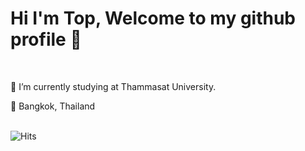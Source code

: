 # Hi I'm Top, Welcome to my github profile 🐯

<br>

🎒 I’m currently studying at Thammasat University.


📍 Bangkok, Thailand

<br>

<img src="https://hitcounter.pythonanywhere.com/count/tag.svg?url=www.example.com" alt="Hits">

<!--
**toptapznt/toptapznt** is a ✨ _special_ ✨ repository because its `README.md` (this file) appears on your GitHub profile.

Here are some ideas to get you started:

- 🔭 I’m currently working on ...
- 🌱 I’m currently learning ...
- 👯 I’m looking to collaborate on ...
- 🤔 I’m looking for help with ...
- 💬 Ask me about ...
- 📫 How to reach me: ...
- 😄 Pronouns: ...
- ⚡ Fun fact: ...
-->

